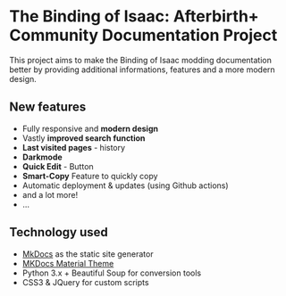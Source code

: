 # The Binding of Isaac: Afterbirth+ Community Documentation Project

This project aims to make the Binding of Isaac modding documentation better by providing additional informations, features and a more modern design.

## New features
- Fully responsive and **modern design**
- Vastly **improved search function**
- **Last visited pages** - history
- **Darkmode**
- **Quick Edit** - Button
- **Smart-Copy** Feature to quickly copy 
- Automatic deployment & updates (using Github actions)
- and a lot more!
- ...

## Technology used
- [MkDocs](https://www.mkdocs.org/) as the static site generator 
- [MKDocs Material Theme](https://squidfunk.github.io/mkdocs-material/)
- Python 3.x + Beautiful Soup for conversion tools
- CSS3 & JQuery for custom scripts
